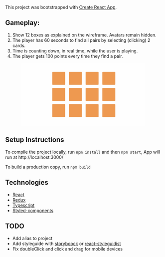 This project was bootstrapped with [Create React App](https://github.com/facebook/create-react-app).


## Gameplay:

1. Show 12 boxes as explained on the wireframe. Avatars remain hidden. 
2. The player has 60 seconds to find all pairs by selecting (clicking) 2 cards. 
3. Time is counting down, in real time, while the user is playing.
4. The player gets 100 points every time they find a pair. 

<p align="center">
 <img src="docs/demo.gif" width = 400>
</p>


## Setup Instructions

To compile the project locally, run `npm install` and then `npm start`, App will run at http://localhost:3000/

To build a production copy, run `npm build`


## Technologies
  - [React](https://reactjs.org/)
  - [Redux](https://redux.js.org/)
  - [Typescript](https://www.typescriptlang.org/)
  - [Styled-components](https://styled-components.com//)


## TODO

 - Add alias to project
 - Add styleguide with [storyboock](https://storybook.js.org/) or [react-styleguidist](https://react-styleguidist.js.org/)
 - Fix doubleClick and click and drag for mobile devices
